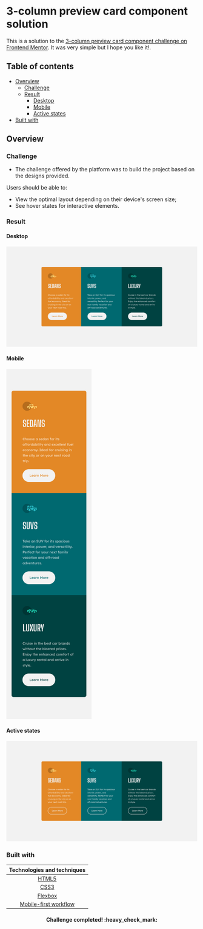 # 3-column preview card component solution

This is a solution to the [3-column preview card component challenge on Frontend Mentor](https://www.frontendmentor.io/challenges/3column-preview-card-component-pH92eAR2-). It was very simple but I hope you like it!.

## Table of contents

- [Overview](#overview)
  - [Challenge](#challenge)
  - [Result](#result)
    - [Desktop](#desktop)
    - [Mobile](#mobile)
    - [Active states](#active-states)
- [Built with](#built-with)

## Overview

### Challenge

- The challenge offered by the platform was to build the project based on the designs provided.

Users should be able to:

- View the optimal layout depending on their device's screen size;
- See hover states for interactive elements.

### Result

#### Desktop

<img src="./design/desktop.png" alt="Dekstop design" width="750px">

#### Mobile

<img src="./design/mobile.png" alt="Mobile design" width="225px">

#### Active states

<img src="./design/active-states.png" alt="Active states design" width="750px">

### Built with

|                                            Technologies and techniques                                             |
| :----------------------------------------------------------------------------------------------------------------: |
|                                         [HTML5](https://devdocs.io/html/)                                          |
|                                          [CSS3](https://devdocs.io/css/)                                           |
|                             [Flexbox](https://devdocs.io/css/css_flexible_box_layout)                              |
| [Mobile-first workflow](https://developer.mozilla.org/en-US/docs/Web/Progressive_web_apps/Responsive/Mobile_first) |

<h4 align="center">
  Challenge completed! :heavy_check_mark:
</h4>
